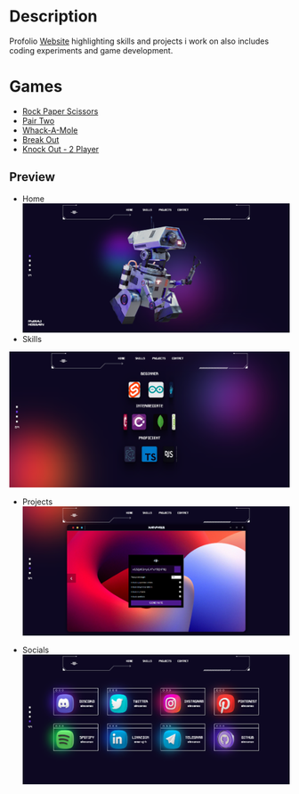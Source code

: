 # Description
Profolio [Website](https://imxanax.github.io/) highlighting skills and projects i work on also includes coding experiments and game development.

# Games
- [Rock Paper Scissors](https://imxanax.github.io/Games/RPC/rpc.html)
- [Pair Two](https://imxanax.github.io/Games/PT/pt.html)
- [Whack-A-Mole](https://imxanax.github.io/Games/WM/wm.html)
- [Break Out](https://imxanax.github.io/Games/BO/bo.html)
- [Knock Out - 2 Player](https://imxanax.github.io/Games/KO/KO.html)

## Preview
- Home
![](/images/preview/preview1.png)
- Skills

![](/images/preview/preview2.png)

- Projects
![](/images/preview/preview3.png)

- Socials
![](/images/preview/preview4.png)
